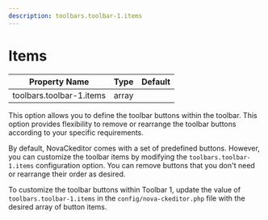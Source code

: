 ```yaml
---
description: toolbars.toolbar-1.items
---
```


# Items

| Property Name            | Type  | Default |
| ------------------------ | ----- | ------- |
| toolbars.toolbar-1.items | array |         |

This option allows you to define the toolbar buttons within the toolbar. This option provides flexibility to remove or rearrange the toolbar buttons according to your specific requirements.

By default, NovaCkeditor comes with a set of predefined buttons. However, you can customize the toolbar items by modifying the `toolbars.toolbar-1.items` configuration option. You can remove buttons that you don't need or rearrange their order as desired.

To customize the toolbar buttons within Toolbar 1, update the value of `toolbars.toolbar-1.items` in the `config/nova-ckeditor.php` file with the desired array of button items.





